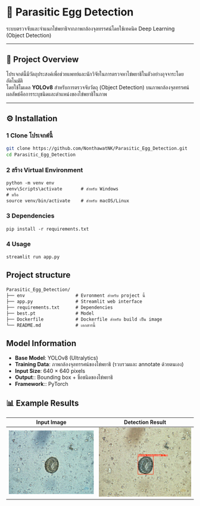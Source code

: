 # 🧫 Parasitic Egg Detection

ระบบตรวจจับและจำแนกไข่พยาธิจากภาพกล้องจุลทรรศน์โดยใช้เทคนิค Deep Learning (Object Detection)

---

## 🎯 Project Overview
โปรเจกต์นี้มีวัตถุประสงค์เพื่อช่วยแพทย์และนักวิจัยในการตรวจหาไข่พยาธิในตัวอย่างอุจจาระโดยอัตโนมัติ  
โดยใช้โมเดล **YOLOv8** สำหรับการตรวจจับวัตถุ (Object Detection) บนภาพกล้องจุลทรรศน์  
ผลลัพธ์คือการระบุชนิดและตำแหน่งของไข่พยาธิในภาพ

---

## ⚙️ Installation

### 1️ Clone โปรเจกต์นี้
```bash
git clone https://github.com/NonthawatNK/Parasitic_Egg_Detection.git
cd Parasitic_Egg_Detection
```

### 2 สร้าง Virtual Environment
```
python -m venv env
venv\Scripts\activate       # สำหรับ Windows
# หรือ
source venv/bin/activate    # สำหรับ macOS/Linux
```
### 3 Dependencies 
```
pip install -r requirements.txt
```
### 4 Usage 
```
streamlit run app.py
```

## Project structure
```
Parasitic_Egg_Detection/
├── env                   # Evronment สำหรับ project นี้
├── app.py                # Streamlit web interface
├── requirements.txt      # Dependencies
├── best.pt               # Model 
├── Dockerfile            # Dockerfile สำหรับ build เป็น image
└── README.md             # เอกสารนี้
```
## Model Information
- **Base Model**: YOLOv8 (Ultralytics)
- **Training Data**: ภาพกล้องจุลทรรศน์ของไข่พยาธิ (รวบรวมและ annotate ด้วยตนเอง)
- **Input Size**: 640 × 640 pixels
- **Output**:: Bounding box + ชื่อชนิดของไข่พยาธิ
- **Framework**:: PyTorch

## 📊 Example Results
| Input Image | Detection Result |
|--------------|------------------|
| ![Input](images/input.jpg) | ![Result](images/result.jpg) |
